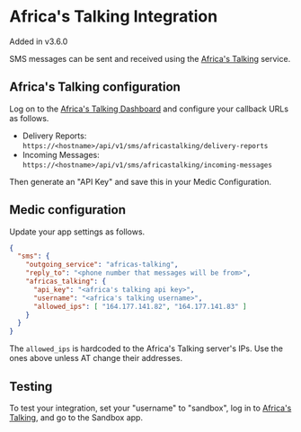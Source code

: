 # Africa's Talking Integration

Added in v3.6.0

SMS messages can be sent and received using the [Africa's Talking](https://africastalking.com) service.

## Africa's Talking configuration

Log on to the [Africa's Talking Dashboard](https://account.africastalking.com) and configure your callback URLs as follows.

- Delivery Reports: `https://<hostname>/api/v1/sms/africastalking/delivery-reports`
- Incoming Messages: `https://<hostname>/api/v1/sms/africastalking/incoming-messages`

Then generate an "API Key" and save this in your Medic Configuration.

## Medic configuration

Update your app settings as follows.

```json
{
  "sms": {
    "outgoing_service": "africas-talking",
    "reply_to": "<phone number that messages will be from>",
    "africas_talking": {
      "api_key": "<africa's talking api key>",
      "username": "<africa's talking username>",
      "allowed_ips": [ "164.177.141.82", "164.177.141.83" ]
    }
  }
}
```

The `allowed_ips` is hardcoded to the Africa's Talking server's IPs. Use the ones above unless AT change their addresses.

## Testing

To test your integration, set your "username" to "sandbox", log in to [Africa's Talking](https://account.africastalking.com), and go to the Sandbox app.
